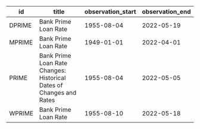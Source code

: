 | id     | title                                                               | observation_start   | observation_end   |
|--------|---------------------------------------------------------------------|---------------------|-------------------|
| DPRIME | Bank Prime Loan Rate                                                | 1955-08-04          | 2022-05-19        |
| MPRIME | Bank Prime Loan Rate                                                | 1949-01-01          | 2022-04-01        |
| PRIME  | Bank Prime Loan Rate Changes: Historical Dates of Changes and Rates | 1955-08-04          | 2022-05-05        |
| WPRIME | Bank Prime Loan Rate                                                | 1955-08-10          | 2022-05-18        |